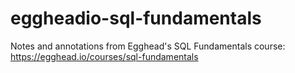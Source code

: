 # eggheadio-sql-fundamentals
Notes and annotations from Egghead's SQL Fundamentals course: https://egghead.io/courses/sql-fundamentals
